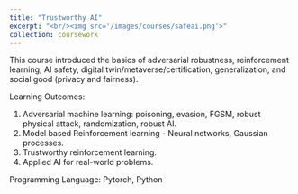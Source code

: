 ```yaml
---
title: "Trustworthy AI"
excerpt: "<br/><img src='/images/courses/safeai.png'>"
collection: coursework
---
```


This course introduced the basics of adversarial robustness, reinforcement learning, AI safety, digital twin/metaverse/certification, generalization, and social good (privacy and fairness). 

Learning Outcomes: 
1. Adversarial machine learning: poisoning, evasion, FGSM, robust physical attack, randomization, robust AI. 
2. Model based Reinforcement learning -  Neural networks, Gaussian processes.
3. Trustworthy reinforcement learning.
4. Applied AI for real-world problems.

Programming Language:
Pytorch, Python
